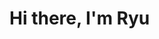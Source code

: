 # Hi there, I'm Ryu

<!--
**Chanpawit/Chanpawit** is a ✨ _special_ ✨ repository because its `README.md` (this file) appears on your GitHub profile.

Here are some ideas to get you started:

- 🔭 I’m currently working on ...
- 🌱 I’m currently learning ...
- 👯 I’m looking to collaborate on ...
- 🤔 I’m looking for help with Python Image Processing
- 💬 Ask me about Python Web Scraping Using BeautifulSoup
- 📫 How to reach me: ...
- 😄 Pronouns: ...
- ⚡ Fun fact: ...
-->
